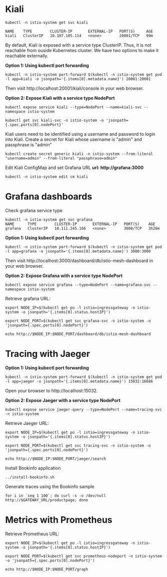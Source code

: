 # Kiali

```
kubectl -n istio-system get svc kiali
```
    NAME    TYPE        CLUSTER-IP       EXTERNAL-IP   PORT(S)     AGE
    kiali   ClusterIP   10.107.105.114   <none>        20001/TCP   99m

By default, Kiali is exposed with a service type ClusterIP. Thus, it is not reachable from ouside Kubernetes cluster.
We have two options to make it reachable externally.

**Option 1: Using kubectl port forwarding**
```
kubectl -n istio-system port-forward $(kubectl -n istio-system get pod -l app=kiali -o jsonpath='{.items[0].metadata.name}') 20001:20001
```
Then visit http://localhost:20001/kiali/console in your web browser.

**Option 2: Expose Kiali with a service type NodePort**
```
kubectl expose service kiali --type=NodePort --name=kiali-svc --namespace istio-system
```
```
kubectl get svc kiali-svc -n istio-system -o 'jsonpath={.spec.ports[0].nodePort}'
```
Kiali users need to be identified using a username and password to login into Kiali. Create a secret for Kiali whose username is "admin" and passphrase is "admin"
```
kubectl create secret generic kiali -n istio-system --from-literal "username=admin" --from-literal "passphrase=admin"
```
Edit Kiali ConfigMap and set Grafana URL **url: http://grafana:3000**
```
kubectl -n istio-system edit cm kiali
```
# Grafana dashboards

Check grafana service type
```
kubectl -n istio-system get svc grafana
NAME      TYPE        CLUSTER-IP       EXTERNAL-IP   PORT(S)    AGE
grafana   ClusterIP   10.111.245.166   <none>        3000/TCP   3h26m
```

**Option 1: Using kubectl port forwarding**
```
kubectl -n istio-system port-forward $(kubectl -n istio-system get pod -l app=grafana -o jsonpath='{.items[0].metadata.name}') 3000:3000
```
Then visit http://localhost:3000/dashboard/db/istio-mesh-dashboard in your web browser.

**Option 2: Expose Grafana with a service type NodePort**
```
kubectl expose service grafana --type=NodePort --name=grafana-svc --namespace istio-system
```
Retrieve grafana URL:
```
export NODE_IP=$(kubectl get po -l istio=ingressgateway -n istio-system -o jsonpath='{.items[0].status.hostIP}')

export NODE_PORT=$(kubectl get svc grafana-svc -n istio-system -o 'jsonpath={.spec.ports[0].nodePort}')

echo http://$NODE_IP:$NODE_PORT/dashboard/db/istio-mesh-dashboard
```
# Tracing with Jaeger

**Option 1: Using kubectl port forwarding**
```
kubectl -n istio-system port-forward $(kubectl -n istio-system get pod -l app=jaeger -o jsonpath='{.items[0].metadata.name}') 15032:16686
```
Open your browser to http://localhost:15032.

**Option 2: Expose Jaeger with a service type NodePort**
```
kubectl expose service jaeger-query --type=NodePort --name=tracing-svc -n istio-system
```
Retrieve Jaeger URL:
```
export NODE_IP=$(kubectl get po -l istio=ingressgateway -n istio-system -o jsonpath='{.items[0].status.hostIP}')

export NODE_PORT=$(kubectl get svc tracing-svc -n istio-system -o 'jsonpath={.spec.ports[0].nodePort}')

echo http://$NODE_IP:$NODE_PORT/jaeger/search
```

Install Bookinfo application
```
../install-bookinfo.sh
```

Generate traces using the Bookinfo sample
```
for i in `seq 1 100`; do curl -s -o /dev/null http://$GATEWAY_URL/productpage; done
```
# Metrics with Prometheus
Retrieve Prometheus URL:
```
export NODE_IP=$(kubectl get po -l istio=ingressgateway -n istio-system -o jsonpath='{.items[0].status.hostIP}')

export NODE_PORT=$(kubectl get svc prometheus-nodeport -n istio-system -o 'jsonpath={.spec.ports[0].nodePort}')

echo http://$NODE_IP:$NODE_PORT/graph
```


